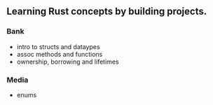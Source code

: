 ## Learning Rust concepts by building projects.

### Bank
- intro to structs and dataypes
- assoc methods and functions
- ownership, borrowing and lifetimes



### Media
- enums